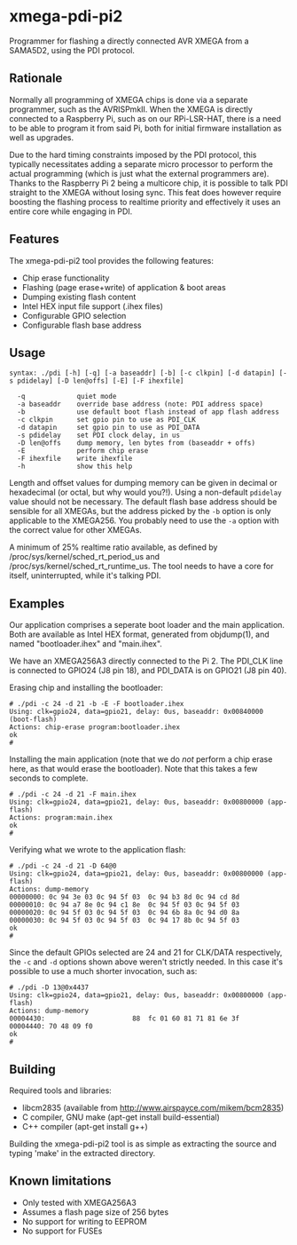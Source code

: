 xmega-pdi-pi2
=============

Programmer for flashing a directly connected AVR XMEGA from a SAMA5D2, 
using the PDI protocol.


Rationale
---------

Normally all programming of XMEGA chips is done via a separate programmer,
such as the AVRISPmkII. When the XMEGA is directly connected to a
Raspberry Pi, such as on our RPi-LSR-HAT, there is a need to be able to
program it from said Pi, both for initial firmware installation as well
as upgrades.

Due to the hard timing constraints imposed by the PDI protocol, this
typically necessitates adding a separate micro processor to perform the
actual programming (which is just what the external programmers are).
Thanks to the Raspberry Pi 2 being a multicore chip, it is possible
to talk PDI straight to the XMEGA without losing sync. This feat does
however require boosting the flashing process to realtime priority and
effectively it uses an entire core while engaging in PDI.


Features
--------

The xmega-pdi-pi2 tool provides the following features:

  - Chip erase functionality
  - Flashing (page erase+write) of application & boot areas
  - Dumping existing flash content
  - Intel HEX input file support (.ihex files)
  - Configurable GPIO selection
  - Configurable flash base address


Usage
-----

```
syntax: ./pdi [-h] [-q] [-a baseaddr] [-b] [-c clkpin] [-d datapin] [-s pdidelay] [-D len@offs] [-E] [-F ihexfile]

  -q             quiet mode
  -a baseaddr    override base address (note: PDI address space)
  -b             use default boot flash instead of app flash address
  -c clkpin      set gpio pin to use as PDI_CLK
  -d datapin     set gpio pin to use as PDI_DATA
  -s pdidelay    set PDI clock delay, in us
  -D len@offs    dump memory, len bytes from (baseaddr + offs)
  -E             perform chip erase
  -F ihexfile    write ihexfile
  -h             show this help
```

Length and offset values for dumping memory can be given in decimal or
hexadecimal (or octal, but why would you?!). Using a non-default `pdidelay`
value should not be necessary. The default flash base address should be
sensible for all XMEGAs, but the address picked by the `-b` option is
only applicable to the XMEGA256. You probably need to use the `-a` option
with the correct value for other XMEGAs.

A minimum of 25% realtime ratio available, as
defined by /proc/sys/kernel/sched_rt_period_us and
/proc/sys/kernel/sched_rt_runtime_us. The tool needs to have a core
for itself, uninterrupted, while it's talking PDI.


Examples
--------

Our application comprises a seperate boot loader and the main application.
Both are available as Intel HEX format, generated from objdump(1), and
named "bootloader.ihex" and "main.ihex".

We have an XMEGA256A3 directly connected to the Pi 2. The PDI_CLK line
is connected to GPIO24 (J8 pin 18), and PDI_DATA is on GPIO21 (J8 pin 40).

Erasing chip and installing the bootloader:
```
# ./pdi -c 24 -d 21 -b -E -F bootloader.ihex
Using: clk=gpio24, data=gpio21, delay: 0us, baseaddr: 0x00840000 (boot-flash)
Actions: chip-erase program:bootloader.ihex 
ok
#
```

Installing the main application (note that we do *not* perform a chip erase
here, as that would erase the bootloader). Note that this takes a few
seconds to complete.
```
# ./pdi -c 24 -d 21 -F main.ihex
Using: clk=gpio24, data=gpio21, delay: 0us, baseaddr: 0x00800000 (app-flash)
Actions: program:main.ihex 
ok
#
```

Verifying what we wrote to the application flash:
```
# ./pdi -c 24 -d 21 -D 64@0
Using: clk=gpio24, data=gpio21, delay: 0us, baseaddr: 0x00800000 (app-flash)
Actions: dump-memory 
00000000: 0c 94 3e 03 0c 94 5f 03  0c 94 b3 8d 0c 94 cd 8d 
00000010: 0c 94 a7 8e 0c 94 c1 8e  0c 94 5f 03 0c 94 5f 03 
00000020: 0c 94 5f 03 0c 94 5f 03  0c 94 6b 8a 0c 94 d0 8a 
00000030: 0c 94 5f 03 0c 94 5f 03  0c 94 17 8b 0c 94 5f 03 
ok
#
```

Since the default GPIOs selected are 24 and 21 for CLK/DATA respectively, the
`-c` and `-d` options shown above weren't strictly needed. In this case
it's possible to use a much shorter invocation, such as:
```
# ./pdi -D 13@0x4437
Using: clk=gpio24, data=gpio21, delay: 0us, baseaddr: 0x00800000 (app-flash)
Actions: dump-memory 
00004430:                      88  fc 01 60 81 71 81 6e 3f 
00004440: 70 48 09 f0 
ok
#
```


Building
--------

Required tools and libraries:

  - libcm2835 (available from http://www.airspayce.com/mikem/bcm2835)
  - C compiler, GNU make  (apt-get install build-essential)
  - C++ compiler (apt-get install g++)


Building the xmega-pdi-pi2 tool is as simple as extracting the source
and typing 'make' in the extracted directory.


Known limitations
-----------------

  - Only tested with XMEGA256A3
  - Assumes a flash page size of 256 bytes
  - No support for writing to EEPROM
  - No support for FUSEs

